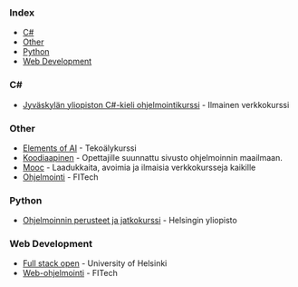 ### Index

* [C#](#csharp)
* [Other](#other)
* [Python](#python)
* [Web Development](#web-development)


### <a id="csharp"></a>C\#

* [Jyväskylän yliopiston C#-kieli ohjelmointikurssi](https://tim.jyu.fi/view/kurssit/tie/ohj1/moniste/Ohjelmointi-1) - Ilmainen verkkokurssi


### Other

* [Elements of AI](https://www.elementsofai.com/fi/) - Tekoälykurssi
* [Koodiaapinen](https://koodiaapinen.fi) - Opettajille suunnattu sivusto ohjelmoinnin maailmaan.
* [Mooc](https://mooc.fi) - Laadukkaita, avoimia ja ilmaisia verkkokursseja kaikille
* [Ohjelmointi](https://fitech.io/fi/ohjelmointi/) - FITech


### Python

* [Ohjelmoinnin perusteet ja jatkokurssi](https://ohjelmointi-25.mooc.fi/) - Helsingin yliopisto

### Web Development

* [Full stack open](https://fullstackopen.com) - University of Helsinki
* [Web-ohjelmointi](https://fitech.io/fi/web-ohjelmointi/) - FITech
